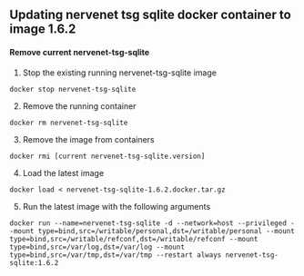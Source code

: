 ## Updating nervenet tsg sqlite docker container to image 1.6.2

#### Remove current nervenet-tsg-sqlite 

1. Stop the existing running nervenet-tsg-sqlite image
```
docker stop nervenet-tsg-sqlite 
```

2. Remove the running container 
```
docker rm nervenet-tsg-sqlite 
```

3. Remove the image from containers
```
docker rmi [current nervenet-tsg-sqlite.version] 
```

4. Load the latest image
```
docker load < nervenet-tsg-sqlite-1.6.2.docker.tar.gz 
```

5. Run the latest image with the following arguments
```
docker run --name=nervenet-tsg-sqlite -d --network=host --privileged --mount type=bind,src=/writable/personal,dst=/writable/personal --mount type=bind,src=/writable/refconf,dst=/writable/refconf --mount type=bind,src=/var/log,dst=/var/log --mount type=bind,src=/var/tmp,dst=/var/tmp --restart always nervenet-tsg-sqlite:1.6.2
```
